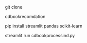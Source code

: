 git clone

cdbookrecomdation

pip install streamlit pandas scikit-learn 

streamlit run cdbookprocessind.py
